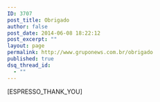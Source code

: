 ```yaml
---
ID: 3707
post_title: Obrigado
author: false
post_date: 2014-06-08 18:22:12
post_excerpt: ""
layout: page
permalink: http://www.gruponews.com.br/obrigado
published: true
dsq_thread_id:
  - ""
---
```

[ESPRESSO_THANK_YOU]